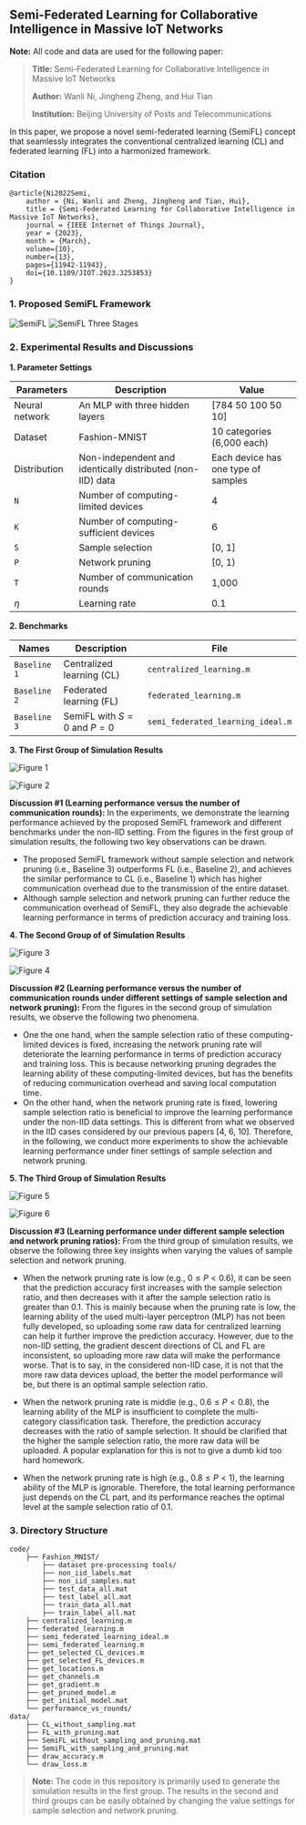 ## Semi-Federated Learning for Collaborative Intelligence in Massive IoT Networks

**Note:** All code and data are used for the following paper:
> **Title:** Semi-Federated Learning for Collaborative Intelligence in Massive IoT Networks
>
> **Author:** Wanli Ni, Jingheng Zheng, and Hui Tian
>
> **Institution:**  Beijing University of Posts and Telecommunications

In this paper, we propose a novel semi-federated learning (SemiFL) concept that seamlessly integrates the conventional centralized learning (CL) and federated learning (FL) into a harmonized framework.

### Citation

```
@article{Ni2022Semi,
    author = {Ni, Wanli and Zheng, Jingheng and Tian, Hui},
    title = {Semi-Federated Learning for Collaborative Intelligence in Massive IoT Networks},
    journal = {IEEE Internet of Things Journal},
    year = {2023},
    month = {March},
    volume={10},
    number={13},
    pages={11942-11943},
    doi={10.1109/JIOT.2023.3253853}
}
```

### 1. Proposed SemiFL Framework

![SemiFL](img/SemiFL_framework.jpg)
![SemiFL Three Stages](img/SemiFL_three_stages.jpg)

### 2. Experimental Results and Discussions

**1. Parameter Settings**

| Parameters | Description                          | Value |
| ---------- | ------------------------------------ | ----- |
| Neural network | An MLP with three hidden layers | [784 50 100 50 10] |
| Dataset        | Fashion-MNIST  | 10 categories (6,000 each) |
| Distribution   | Non-independent and identically distributed (non-IID) data | Each device has one type of samples |
| `N`        | Number of computing-limited devices | 4     |
| `K`        | Number of computing-sufficient devices | 6     |
| `S` 		 | Sample selection | [0, 1] |
| `P` 		 | Network pruning  | [0, 1) |
| `T` 		 | Number of communication rounds | 1,000 |
| $\eta$ 	 | Learning rate    | 0.1 |

**2. Benchmarks**

| Names        | Description                   | File               |
| ------------ | ----------------------------- | ------------------ |
| `Baseline 1` | Centralized learning (CL)     | `centralized_learning.m`      |
| `Baseline 2` | Federated learning (FL)       | `federated_learning.m` |
| `Baseline 3` | SemiFL with $S=0$ and $P=0$ | `semi_federated_learning_ideal.m` |

**3. The First Group of Simulation Results**

![Figure 1](img/accuracy.jpg)

![Figure 2](img/loss.jpg)

**Discussion #1 (Learning performance versus the number of communication rounds):** In the experiments, we demonstrate the learning performance achieved by the proposed SemiFL framework and different benchmarks under the non-IID setting. From the figures in the first group of simulation results, the following two key observations can be drawn. 

- The proposed SemiFL framework without sample selection and network pruning (i.e., Baseline 3) outperforms FL (i.e., Baseline 2), and achieves the similar performance to CL (i.e., Baseline 1) which has higher communication overhead due to the transmission of the entire dataset. 
- Although sample selection and network pruning can further reduce the communication overhead of SemiFL, they also degrade the achievable learning performance in terms of prediction accuracy and training loss.

**4. The Second Group of of Simulation Results**

![Figure 3](img/accuracy_vs_rounds_sampling_and_pruning.jpg)

![Figure 4](img/loss_vs_rounds_sampling_and_pruning.jpg)

**Discussion #2 (Learning performance versus the number of communication rounds under different settings of sample selection and network pruning):** From the figures in the second group of simulation results, we observe the following two phenomena.

- One the one hand, when the sample selection ratio of these computing-limited devices is fixed, increasing the network pruning rate will deteriorate the learning performance in terms of prediction accuracy and training loss. This is because networking pruning degrades the learning ability of these computing-limited devices, but has the benefits of reducing communication overhead and saving local computation time. 
- On the other hand, when the network pruning rate is fixed, lowering sample selection ratio is beneficial to improve the learning performance under the non-IID data settings. This is different from what we observed in the IID cases considered by our previous papers [4, 6, 10]. Therefore, in the following, we conduct more experiments to show the achievable learning performance under finer settings of sample selection and network pruning.

**5. The Third Group of Simulation Results**

![Figure 5](img/accuracy_vs_selection_pruning.jpg)

![Figure 6](img/loss_vs_selection_pruning.jpg)

**Discussion #3 (Learning performance under different sample selection and network pruning ratios):** From the third group of simulation results, we observe the following three key insights when varying the values of sample selection and network pruning.

- When the network pruning rate is low (e.g., $0 \le P < 0.6$), it can be seen that the prediction accuracy first increases with the sample selection ratio, and then decreases with it after the sample selection ratio is greater than 0.1. This is mainly because when the pruning rate is low, the learning ability of the used multi-layer perceptron (MLP) has not been fully developed, so uploading some raw data for centralized learning can help it further improve the prediction accuracy. However, due to the non-IID setting, the gradient descent directions of CL and FL are inconsistent, so uploading more raw data will make the performance worse. That is to say, in the considered non-IID case, it is not that the more raw data devices upload, the better the model performance will be, but there is an optimal sample selection ratio.
- When the network pruning rate is middle (e.g., $0.6 \le P < 0.8$), the learning ability of the MLP is insufficient to complete the multi-category classification task. Therefore, the prediction accuracy decreases with the ratio of sample selection. It should be clarified that the higher the sample selection ratio, the more raw data will be uploaded. A popular explanation for this is not to give a dumb kid too hard homework.

- When the network pruning rate is high (e.g., $0.8 \le P < 1$), the learning ability of the MLP is ignorable. Therefore, the total learning performance just depends on the CL part, and its performance reaches the optimal level at the sample selection ratio of 0.1. 

### 3. Directory Structure

```
code/
	├── Fashion_MNIST/
		├── dataset pre-processing tools/
		├── non_iid_labels.mat
		├── non_iid_samples.mat
		├── test_data_all.mat
		├── test_label_all.mat
		├── train_data_all.mat
		├── train_label_all.mat
	├── centralized_learning.m
	├── federated_learning.m
	├── semi_federated_learning_ideal.m
	├── semi_federated_learning.m
	├── get_selected_CL_devices.m
	├── get_selected_FL_devices.m
	├── get_locations.m
	├── get_channels.m
	├── get_gradient.m
	├── get_pruned_model.m
	├── get_initial_model.mat
	└── performance_vs_rounds/
data/
	├── CL_without_sampling.mat
	├── FL_with_pruning.mat
	├── SemiFL_without_sampling_and_pruning.mat
	├── SemiFL_with_sampling_and_pruning.mat
	├── draw_accuracy.m
	└── draw_loss.m	
```

> **Note:** The code in this repository is primarily used to generate the simulation results in the first group. The results in the second and third groups can be easily obtained by changing the value settings for sample selection and network pruning.
